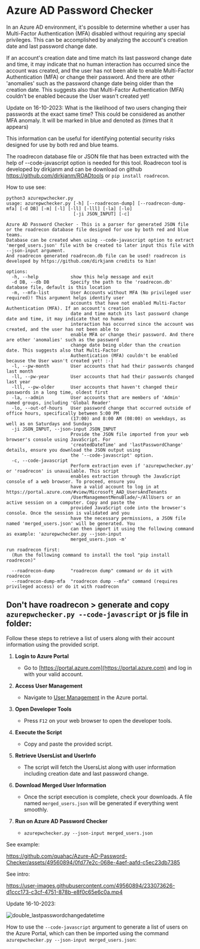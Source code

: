# Azure AD Password Checker

In an Azure AD environment, it's possible to determine whether a user has Multi-Factor Authentication (MFA) disabled without requiring any special privileges. This can be accomplished by analyzing the account's creation date and last password change date. 

If an account's creation date and time match its last password change date and time, it may indicate that no human interaction has occurred since the account was created, and the user has not been able to enable Multi-Factor Authentication (MFA) or change their password. And there are other 'anomalies' such as the password change date being older than the creation date. This suggests also that Multi-Factor Authentication (MFA) couldn't be enabled because the User wasn't created yet!

Update on 16-10-2023:
What is the likelihood of two users changing their passwords at the exact same time? This could be considered as another MFA anomaly. It will be marked in blue and denoted as (times that it appears)

This information can be useful for identifying potential security risks designed for use by both red and blue teams.

The roadrecon database file or JSON file that has been extracted with the help of --code-javascript option is needed for this tool. 
Roadrecon tool is developed by dirkjanm and can be download on github https://github.com/dirkjanm/ROADtools or ```pip install roadrecon```.

How to use see:
```
python3 azurepwchecker.py
usage: azurepwchecker.py [-h] [--roadrecon-dump] [--roadrecon-dump-mfa] [-d DB] [-m] [-l] [-ll] [-lll] [-la] [-lo]
                         [-ji JSON_INPUT] [-c]

Azure AD Password Checker - This is a parser for generated JSON file or the roadrecon database file designed for use by both red and blue teams. 
Database can be created when using --code-javascript option to extract 'merged_users.json' file with be created to later input this file with --json-input argument.
And roadrecon generated roadrecon.db file can be used! roadrecon is developed by https://github.com/dirkjanm credits to him!

options:
  -h, --help            show this help message and exit
  -d DB, --db DB        Specify the path to the 'roadrecon.db' database file, default is this location
  -m, --mfa-list        User Accounts without MFA (No privileged user required)! This argument helps identify user
                        accounts that have not enabled Multi-Factor Authentication (MFA). If an account's creation
                        date and time match its last password change date and time, it may indicate that no human
                        interaction has occurred since the account was created, and the user has not been able to
                        enable MFA or change their password. And there are other 'anomalies' such as the password
                        change date being older than the creation date. This suggests also that Multi-Factor
                        Authentication (MFA) couldn't be enabled because the User wasn't created yet! :-]
  -l, --pw-month        User accounts that had their passwords changed last month
  -ll, --pw-year        User accounts that had their passwords changed last year
  -lll, --pw-older      User accounts that haven't changed their passwords in a long time, oldest first
  -la, --admin          User accounts that are members of 'Admin' named groups, including 'Global Reader'
  -lo, --out-of-hours   User password change that occurred outside of office hours, specifically between 5:00 PM
                        (17:00) and 8:00 AM (08:00) on weekdays, as well as on Saturdays and Sundays
  -ji JSON_INPUT, --json-input JSON_INPUT
                        Provide the JSON file imported from your web browser's console using JavaScript. For
                        'createdDateTime' and 'lastPasswordChange' details, ensure you download the JSON output using
                        the '--code-javascript' option.
  -c, --code-javascript
                        Perform extraction even if 'azurepwchecker.py' or 'roadrecon' is unavailable. This script
                        enables extraction through the JavaScript console of a web browser. To proceed, ensure you
                        have a valid account to log in at https://portal.azure.com/#view/Microsoft_AAD_UsersAndTenants
                        /UserManagementMenuBlade/~/AllUsers or an active session on a computer. Copy and paste the
                        provided JavaScript code into the browser's console. Once the session is validated and you
                        have the necessary permissions, a JSON file named 'merged_users.json' will be generated. You
                        can then import it using the following command as example: 'azurepwchecker.py --json-input
                        merged_users.json -m'

run roadrecon first:
  (Run the following command to install the tool "pip install roadrecon)"

  --roadrecon-dump      "roadrecon dump" command or do it with roadrecon
  --roadrecon-dump-mfa  "roadrecon dump --mfa" command (requires privileged access) or do it with roadrecon
  ```

## Don't have roadrecon > generate and copy ```azurepwchecker.py --code-javascript``` or js file in folder:

Follow these steps to retrieve a list of users along with their account information using the provided script.

1. **Login to Azure Portal**
   - Go to [https://portal.azure.com](https://portal.azure.com) and log in with your valid account.

2. **Access User Management**
   - Navigate to [User Management](https://portal.azure.com/#view/Microsoft_AAD_UsersAndTenants/UserManagementMenuBlade/~/AllUsers) in the Azure portal.

3. **Open Developer Tools**
   - Press `F12` on your web browser to open the developer tools.

4. **Execute the Script**
   - Copy and paste the provided script.

5. **Retrieve UsersList and UserInfo**
   - The script will fetch the UsersList along with user information including creation date and last password change.

6. **Download Merged User Information**
   - Once the script execution is complete, check your downloads. A file named `merged_users.json` will be generated if everything went smoothly.

7. **Run on Azure AD Password Checker**
   -  `azurepwchecker.py --json-input merged_users.json` 
  

See example:

https://github.com/quahac/Azure-AD-Password-Checker/assets/49560894/0fd77e2c-068e-4aef-aafd-c5ec23db7385

See intro:

https://user-images.githubusercontent.com/49560894/233073626-d1ccc173-c3cf-4751-878b-e8f0c65e6c0a.mp4

Update 16-10-2023:

![double_lastpasswordchangedatetime](https://github.com/quahac/Azure-AD-Password-Checker/assets/49560894/4650df7d-82b4-48cb-93eb-af438a441f66)

How to use the ```--code-javascript``` argument to generate a list of users on the Azure Portal, which can then be imported using the command ```azurepwchecker.py --json-input merged_users.json```:



